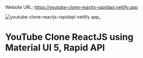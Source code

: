 Website URL:  https://youtube-clone-reactjs-rapidapi.netlify.app

![youtube-clone-reactjs-rapidapi netlify app_](https://user-images.githubusercontent.com/76960865/213863487-23a1a480-7b91-49af-a37d-c8d16e0831cb.png)
# YouTube Clone ReactJS using Material UI 5, Rapid API
